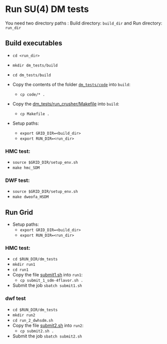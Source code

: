 # Run SU(4) DM tests
You need two directory paths : Build directory: `build_dir` and Run directory: `run_dir`
## Build executables
- `cd <run_dir>`
- `mkdir dm_tests/build`
- `cd dm_tests/build`
- Copy the contents of the folder [`dm_tests/code`](https://github.com/vmos1/su4_dm_grid_lsd/tree/develop/dm_tests/code) into `build`: 
  - `cp code/* .`
- Copy the [dm_tests/run_crusher/Makefile](https://github.com/vmos1/su4_dm_grid_lsd/blob/develop/dm_tests/run_crusher/Makefile) into `build`: 
  - `cp Makefile .`

- Setup paths:
  - `export GRID_DIR=<build_dir>`
  - `export RUN_DIR=<run_dir>`
### HMC test: 
- `source $GRID_DIR/setup_env.sh`
- `make hmc_SDM`
### DWF test: 
- `source $GRID_DIR/setup_env.sh`
- `make dweofa_HSDM`


## Run Grid

- Setup paths:
  - `export GRID_DIR=<build_dir>`
  - `export RUN_DIR=<run_dir>`

### HMC test:
- `cd $RUN_DIR/dm_tests`
- `mkdir run1`
- `cd run1`
- Copy the file [submit1.sh](https://github.com/vmos1/su4_dm_grid_lsd/blob/main/dm_tests/run_crusher/submit1.sh) into `run1`:
  - `cp submit_1_sdm-4flavor.sh .`
- Submit the job `sbatch submit1.sh`

### dwf test
- `cd $RUN_DIR/dm_tests`
- `mkdir run2`
- `cd run_2_dwhsdm.sh`
- Copy the file [submit2.sh](https://github.com/vmos1/su4_dm_grid_lsd/blob/main/dm_tests/run_crusher/submit2.sh) into `run2`:
  - `cp submit2.sh .`
- Submit the job `sbatch submit2.sh`
